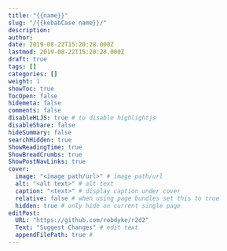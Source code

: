 ```yaml
---
title: "{{name}}"
slug: "/{{kebabCase name}}/"
description:
author:
date: 2019-08-22T15:20:28.000Z
lastmod: 2019-08-22T15:20:28.000Z
draft: true
tags: []
categories: []
weight: 1
showToc: true
TocOpen: false
hidemeta: false
comments: false
disableHLJS: true # to disable highlightjs
disableShare: false
hideSummary: false
searchHidden: true
ShowReadingTime: true
ShowBreadCrumbs: true
ShowPostNavLinks: true
cover:
  image: "<image path/url>" # image path/url
  alt: "<alt text>" # alt text
  caption: "<text>" # display caption under cover
  relative: false # when using page bundles set this to true
  hidden: true # only hide on current single page
editPost:
  URL: "https://github.com/robdyke/r2d2"
  Text: "Suggest Changes" # edit text
  appendFilePath: true #
---
```

